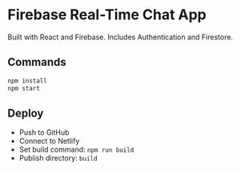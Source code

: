 # Firebase Real-Time Chat App

Built with React and Firebase. Includes Authentication and Firestore.

## Commands
```bash
npm install
npm start
```

## Deploy
- Push to GitHub
- Connect to Netlify
- Set build command: `npm run build`
- Publish directory: `build`

